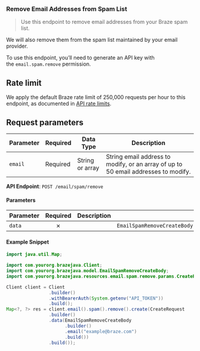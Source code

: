 
### Remove Email Addresses from Spam List <a name="create"></a>

> Use this endpoint to remove email addresses from your Braze spam list. 
  

We will also remove them from the spam list maintained by your email provider.

To use this endpoint, you’ll need to generate an API key with the `email.spam.remove` permission.

## Rate limit

We apply the default Braze rate limit of 250,000 requests per hour to this endpoint, as documented in [API rate limits](https://www.braze.com/docs/api/api_limits/).

## Request parameters

| Parameter | Required | Data Type | Description |
| --- | --- | --- | --- |
| `email` | Required | String or array | String email address to modify, or an array of up to 50 email addresses to modify. |

**API Endpoint**: `POST /email/spam/remove`

#### Parameters

| Parameter | Required | Description | Example |
|-----------|:--------:|-------------|--------|
| `data` | ✗ |  | `EmailSpamRemoveCreateBody.builder().email("example@braze.com").build()` |

#### Example Snippet

```java
import java.util.Map;

import com.yourorg.brazejava.Client;
import com.yourorg.brazejava.model.EmailSpamRemoveCreateBody;
import com.yourorg.brazejava.resources.email.spam.remove.params.CreateRequest;

Client client = Client
                .builder()
                .withBearerAuth(System.getenv("API_TOKEN"))
                .build();
Map<?, ?> res = client.email().spam().remove().create(CreateRequest
                .builder()
                .data(EmailSpamRemoveCreateBody
                      .builder()
                      .email("example@braze.com")
                      .build())
                .build());
```
